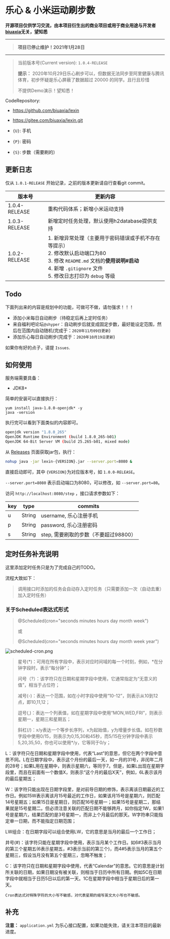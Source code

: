 # 乐心 & 小米运动刷步数

**开源项目仅供学习交流，由本项目衍生出的商业项目或用于商业用途与开发者[biuaxia](https://github.com/biuaxia)无关，望知悉**

---

> **项目已停止维护！2021年1月28日**

---

> 当前版本号(Current version): `1.0.4-RELEASE`
>
> **提示：** 2020年10月29日乐心刷步可以，但数据无法同步至阿里健康与腾讯体育，初步怀疑是乐心屏蔽了数据超过 20000 的同学。且行且珍惜
>
> 不提供Demo演示！望知悉！

CodeRepository: 

- <https://github.com/biuaxia/lexin>
- <https://gitee.com/biuaxia/lexin.git>

- `{U}`: 手机
- `{P}`: 密码
- `{S}`: 步数（需要刷的）

## 更新日志

仅从 `1.0.1-RELEASE` 开始记录，之前的版本更新请自行查看git commit。

| 版本号 | 更新内容 |
| ----- | ------ |
| 1.0.4-RELEASE | 重构代码体系；新增小米运动支持 |
| 1.0.3-RELEASE | 新增定时任务处理，默认使用h2database提供支持 |
| 1.0.2-RELEASE | 1. 新增异常处理（主要用于密码错误或手机不存在等提示） <br/> 2. 修改默认启动端口为80 <br/> 3. 修改 `README.md` 文档的**使用说明#启动** <br/> 4. 新增 `.gitignore` 文件 <br/> 5. 修改日志打印为 `debug` 等级 |

## Todo

下面列出来的内容是规划中的功能，可做可不做，请勿强求！！！

- 添加小米每日自动刷步（待稳定后再上定时任务）
- 来自福利吧论坛`@shyper`：自动刷步后就变成固定步数，最好能设定范围，然后在范围内自动随机(完成于：`2020年11月09日更新`)
- 添加乐心每日自动刷步(完成于：`2020年10月19日更新`)

如果你有好的点子，请提 `Issues`.

## 如何使用

服务端需要具备：

- JDK8+

简单的安装可以直接执行：

```shell
yum install java-1.8.0-openjdk* -y
java -version
```

执行完可以看到下面类似的内容即可。

```bash
openjdk version "1.8.0_265"
OpenJDK Runtime Environment (build 1.8.0_265-b01)
OpenJDK 64-Bit Server VM (build 25.265-b01, mixed mode)
```

从 [Releases](https://github.com/biuaxia/lexin/releases) 页面获取jar包，执行：

```bash
nohup java -jar lexin-{VERSION}.jar --server.port=8080 &
```

直接启动即可，其中 `{VERSION}`为对应版本号，如 `1.0.0-RELEASE`。

`--server.port=8080` 表示启动端口为8080，可以修改，如 `--server.port=80`。

访问 `http://localhost:8080/step` ，接口请求参数如下：

| key | type | commits |
| --- | ---- | ------- |
| u | String | username, 乐心注册手机 |
| p | String | password, 乐心注册密码 |
| s | String | step, 需要刷取的步数（不要超过98800） |

## 定时任务补充说明

这里添加定时任务只是为了完成自己的TODO。

流程大致如下：

> 调用接口时添加的任务会自动存入定时任务（只需要添加一次（自动去重）加入定时任务）

### 关于Scheduled表达式形式

> @Scheduled(cron="seconds minutes hours day month week")
>
> 或
>
> @Scheduled(cron="seconds minutes hours day month week year")

![scheduled-cron.png](./doc/attachments/scheduled-cron.png)

> 星号(*)：可用在所有字段中，表示对应时间域的每一个时刻，例如，*在分钟字段时，表示“每分钟”；
>
> 问号（?）：该字符只在日期和星期字段中使用，它通常指定为“无意义的值”，相当于占位符；
>
> 减号(-)：表达一个范围，如在小时字段中使用“10-12”，则表示从10到12点，即10,11,12；
>
> 逗号(,)：表达一个列表值，如在星期字段中使用“MON,WED,FRI”，则表示星期一，星期三和星期五；
>
> 斜杠(/)：x/y表达一个等步长序列，x为起始值，y为增量步长值。如在秒数字段中使用0/15，则表示为0,15,30和45秒，而5/15在分钟字段中表示5,20,35,50，你也可以使用*/y，它等同于0/y；

L：该字符只在日期和星期字段中使用，代表“Last”的意思，但它在两个字段中意思不同。L在日期字段中，表示这个月份的最后一天，如一月的31号，非闰年二月的28号；如果L用在星期中，则表示星期六，等同于7。但是，如果L出现在星期字段里，而且在前面有一个数值X，则表示“这个月的最后X天”，例如，6L表示该月的最后星期五；

W：该字符只能出现在日期字段里，是对前导日期的修饰，表示离该日期最近的工作日。例如15W表示离该月15号最近的工作日，如果该月15号是星期六，则匹配14号星期五；如果15日是星期日，则匹配16号星期一；如果15号是星期二，那结果就是15号星期二。但必须注意关联的匹配日期不能够跨月，如你指定1W，如果1号是星期六，结果匹配的是3号星期一，而非上个月最后的那天。W字符串只能指定单一日期，而不能指定日期范围；

LW组合：在日期字段可以组合使用LW，它的意思是当月的最后一个工作日；

井号(#)：该字符只能在星期字段中使用，表示当月某个工作日。如6#3表示当月的第三个星期五(6表示星期五，#3表示当前的第三个)，而4#5表示当月的第五个星期三，假设当月没有第五个星期三，忽略不触发；

C：该字符只在日期和星期字段中使用，代表“Calendar”的意思。它的意思是计划所关联的日期，如果日期没有被关联，则相当于日历中所有日期。例如5C在日期字段中就相当于日历5日以后的第一天。1C在星期字段中相当于星期日后的第一天。

`Cron表达式对特殊字符的大小写不敏感，对代表星期的缩写英文大小写也不敏感。`

## 补充

**注意：** `application.yml` 为乐心接口配置，如果功能失效，请关注本项目的最新进度。
